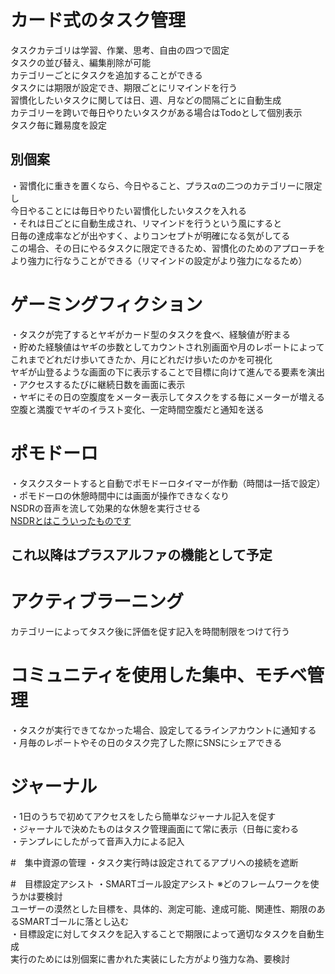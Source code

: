 # カード式のタスク管理
タスクカテゴリは学習、作業、思考、自由の四つで固定  
タスクの並び替え、編集削除が可能  
カテゴリーごとにタスクを追加することができる  
タスクには期限が設定でき、期限ごとにリマインドを行う  
習慣化したいタスクに関しては日、週、月などの間隔ごとに自動生成  
カテゴリーを跨いで毎日やりたいタスクがある場合はTodoとして個別表示  
タスク毎に難易度を設定

## 別個案
・習慣化に重きを置くなら、今日やること、プラスαの二つのカテゴリーに限定し  
今日やることには毎日やりたい習慣化したいタスクを入れる  
・それは日ごとに自動生成され、リマインドを行うという風にすると  
日毎の達成率などが出やすく、よりコンセプトが明確になる気がしてる  
この場合、その日にやるタスクに限定できるため、習慣化のためのアプローチを  
より強力に行なうことができる（リマインドの設定がより強力になるため）

# ゲーミングフィクション
・タスクが完了するとヤギがカード型のタスクを食べ、経験値が貯まる  
・貯めた経験値はヤギの歩数としてカウントされ別画面や月のレポートによって  
これまでどれだけ歩いてきたか、月にどれだけ歩いたのかを可視化  
ヤギが山登るような画面の下に表示することで目標に向けて進んでる要素を演出  
・アクセスするたびに継続日数を画面に表示  
・ヤギにその日の空腹度をメーター表示してタスクをする毎にメーターが増える  
空腹と満腹でヤギのイラスト変化、一定時間空腹だと通知を送る

# ポモドーロ
・タスクスタートすると自動でポモドーロタイマーが作動（時間は一括で設定）  
・ポモドーロの休憩時間中には画面が操作できなくなり  
NSDRの音声を流して効果的な休憩を実行させる  
[NSDRとはこういったものです](https://www.youtube.com/watch?v=yWx5IA5xQR8)

## これ以降はプラスアルファの機能として予定

# アクティブラーニング
カテゴリーによってタスク後に評価を促す記入を時間制限をつけて行う  

# コミュニティを使用した集中、モチベ管理
・タスクが実行できてなかった場合、設定してるラインアカウントに通知する  
・月毎のレポートやその日のタスク完了した際にSNSにシェアできる

# ジャーナル
・1日のうちで初めてアクセスをしたら簡単なジャーナル記入を促す  
・ジャーナルで決めたものはタスク管理画面にて常に表示（日毎に変わる  
・テンプレにしたがって音声入力による記入

#　集中資源の管理
・タスク実行時は設定されてるアプリへの接続を遮断

#　目標設定アシスト
・SMARTゴール設定アシスト ※どのフレームワークを使うかは要検討  
ユーザーの漠然とした目標を、具体的、測定可能、達成可能、関連性、期限のあるSMARTゴールに落とし込む  
・目標設定に対してタスクを記入することで期限によって適切なタスクを自動生成  
実行のためには別個案に書かれた実装にした方がより強力な為、要検討

